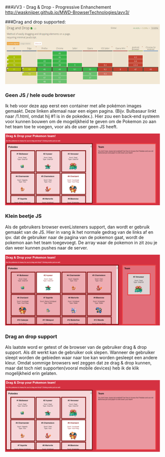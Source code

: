 ##AVV3 - Drag & Drop - Progressive Enhanchement
http://wasknijper.github.io/MWD-BrowserTechnologies/avv3/

###Drag and drop supported:
![Drag and drop support](drag-drop-img.png)		

### Geen JS / hele oude browser
Ik heb voor deze app eerst een container met alle pokémon images gemaakt. Deze linken allemaal naar een eigen pagina. (Bijv. Bulbasaur linkt naar /1.html, omdat hij #1 is in de pokedex.). Hier zou een back-end systeem voor kunnen bouwen om de mogelijkheid te geven om de Pokemon zo aan het team toe te voegen, voor als de user geen JS heeft.

![geen js](3.png)

### Klein beetje JS

Als de gebruikers browser evenListeners support, dan wordt er gebruik gemaakt van de JS. Hier in vang ik het normale gedrag van de links af en ipv. dat de gebruiker naar de pagina van de pokemon gaat, wordt de pokemon aan het team toegevoegt. De array waar de pokemon in zit zou je dan weer kunnen pushes naar de server.

![Beetje js](2.png)

### Drag an drop support 

Als laatste word er getest of de browser van de gebruiker drag & drop support. Als dit werkt kan de gebruiker ook slepen. Wanneer de gebruiker sleept worden de gebieden waar naar toe kan worden gesleept een andere kleur. Omdat sommige browsers wel zeggen dat ze drag & drop kunnen, maar dat toch niet supporten(vooral mobile devices) heb ik de klik mogelijkheid erin gelaten.

![Alle js](3.png)
